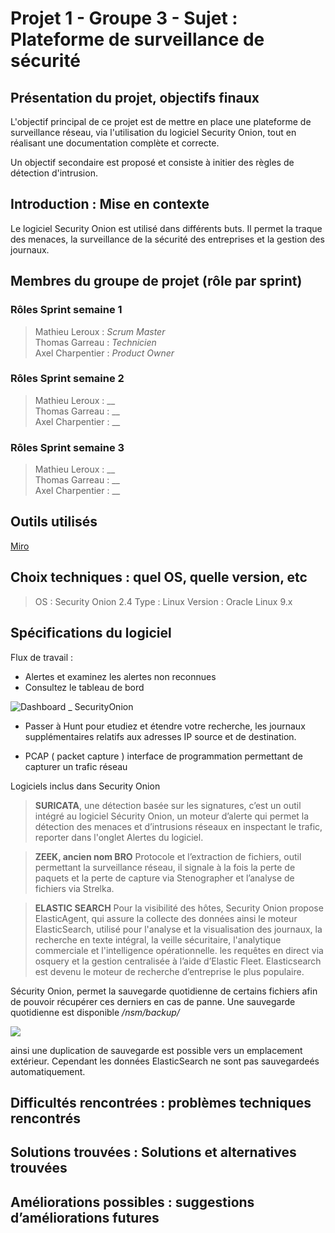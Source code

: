 # Projet 1 - Groupe 3 - Sujet : Plateforme de surveillance de sécurité

## Présentation du projet, objectifs finaux

L'objectif principal de ce projet est de mettre en place une plateforme de surveillance réseau, via l'utilisation du logiciel Security Onion, tout en réalisant une documentation complète et correcte.

Un objectif secondaire est proposé et consiste à initier des règles de détection d'intrusion.

## Introduction : Mise en contexte

Le logiciel Security Onion est utilisé dans différents buts. Il permet la traque des menaces, la surveillance de la sécurité des entreprises et la gestion des journaux. 

## Membres du groupe de projet (rôle par sprint)

### Rôles Sprint semaine 1

> Mathieu Leroux : _Scrum Master_  
> Thomas Garreau : _Technicien_  
> Axel Charpentier : _Product Owner_  

### Rôles Sprint semaine 2

> Mathieu Leroux : __  
> Thomas Garreau : __  
> Axel Charpentier : __  

### Rôles Sprint semaine 3

> Mathieu Leroux : __  
> Thomas Garreau : __  
> Axel Charpentier : __  

## Outils utilisés

[Miro](https://miro.com/app/board/uXjVLUlrqs8=/)

## Choix techniques : quel OS, quelle version, etc

> OS : Security Onion 2.4
> Type : Linux
> Version : Oracle Linux 9.x


## Spécifications du logiciel

Flux de travail : 
- Alertes et examinez les alertes non reconnues 
- Consultez le tableau de bord
  
 ![Dashboard _ SecurityOnion](https://docs.securityonion.net/en/2.4/_images/53_dashboards.png)
  
- Passer à Hunt pour etudiez et étendre votre recherche, les journaux supplémentaires relatifs aux adresses IP source et de destination.



- PCAP ( packet capture ) interface de programmation permettant de capturer un trafic réseau


Logiciels inclus dans Security Onion 

> **SURICATA**, une détection basée sur les signatures, c’est un outil intégré au logiciel Sécurity Onion, un moteur d’alerte qui permet la détection des menaces et d’intrusions réseaux en inspectant le trafic, reporter dans l'onglet Alertes du logiciel. 

> **ZEEK, ancien nom BRO** 
Protocole et l’extraction de fichiers, outil permettant la surveillance réseau, il signale à la fois la perte de paquets et la perte de capture via Stenographer et l’analyse de fichiers via Strelka.

> **ELASTIC SEARCH** 
Pour la visibilité des hôtes, Security Onion propose ElasticAgent, qui assure la collecte des données ainsi le moteur ElasticSearch, utilisé pour l'analyse et la visualisation des journaux, la recherche en texte intégral, la veille sécuritaire, l'analytique commerciale et l'intelligence opérationnelle. les requêtes en direct via osquery et la gestion centralisée à l’aide d’Elastic Fleet. Elasticsearch est devenu le moteur de recherche d’entreprise le plus populaire. 

Sécurity Onion, permet la sauvegarde quotidienne de certains fichiers afin de pouvoir récupérer ces derniers en cas de panne. Une sauvegarde quotidienne est disponible _/nsm/backup/_ 

![](https://docs.securityonion.net/en/2.4/_images/config-item-backup.png)

ainsi une duplication de sauvegarde est possible vers un emplacement extérieur. Cependant les données ElasticSearch ne sont pas sauvegardeés automatiquement.




## Difficultés rencontrées : problèmes techniques rencontrés

## Solutions trouvées : Solutions et alternatives trouvées

## Améliorations possibles : suggestions d’améliorations futures
